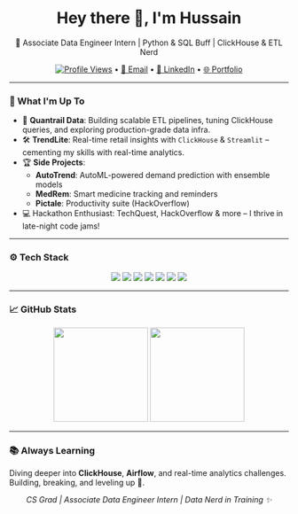 <h1 align="center">Hey there 👋, I'm Hussain</h1>  
<p align="center">🚀 Associate Data Engineer Intern | Python & SQL Buff | ClickHouse & ETL Nerd</p>

<p align="center">
  <a href="https://komarev.com/ghpvc/?username=mohhddhassan"><img src="https://komarev.com/ghpvc/?username=mohhddhassan&style=flat-square" alt="Profile Views"></a> •
  <a href="mailto:mohhddhassan@gmail.com">📧 Email</a> •
  <a href="https://www.linkedin.com/in/hussainmohhdd">🔗 LinkedIn</a> •
  <a href="https://my-portfolio-git-main-mohamed-hussain-ss-projects.vercel.app/">🌐 Portfolio</a>
</p>

---

### 🚀 What I'm Up To  
- 🌟 **Quantrail Data**: Building scalable ETL pipelines, tuning ClickHouse queries, and exploring production-grade data infra.  
- 🛠️ **TrendLite**: Real-time retail insights with `ClickHouse` & `Streamlit` – cementing my skills with real-time analytics.  
- 🏆 **Side Projects**:  
  - **AutoTrend**: AutoML-powered demand prediction with ensemble models  
  - **MedRem**: Smart medicine tracking and reminders  
  - **Pictale**: Productivity suite (HackOverflow)  
- 💻 Hackathon Enthusiast: TechQuest, HackOverflow & more – I thrive in late-night code jams!

---

### ⚙️ Tech Stack
<p align="center">
  <img src="https://img.shields.io/badge/Python-3776AB?style=for-the-badge&logo=python&logoColor=white" />
  <img src="https://img.shields.io/badge/SQL-4479A1?style=for-the-badge&logo=sqlite&logoColor=white" />
  <img src="https://img.shields.io/badge/ClickHouse-FFDD00?style=for-the-badge&logo=clickhouse&logoColor=black" />
  <img src="https://img.shields.io/badge/ETL-FF6F00?style=for-the-badge" />
  <img src="https://img.shields.io/badge/PostgreSQL-336791?style=for-the-badge&logo=postgresql&logoColor=white" />
  <img src="https://img.shields.io/badge/Airflow-017CEE?style=for-the-badge&logo=apache-airflow&logoColor=white" />
  <img src="https://img.shields.io/badge/Streamlit-FF4B4B?style=for-the-badge&logo=streamlit&logoColor=white" />
</p>

---

### 📈 GitHub Stats
<p align="center">
  <img src="https://github-readme-stats.vercel.app/api?username=mohhddhassan&show_icons=true&theme=radical&hide=prs" height="170" />
  <img src="https://github-readme-stats.vercel.app/api/top-langs/?username=mohhddhassan&layout=compact&theme=radical" height="170" />
</p>

---

### 📚 Always Learning
Diving deeper into **ClickHouse**, **Airflow**, and real-time analytics challenges. Building, breaking, and leveling up 🚀.

<p align="center"><em>CS Grad | Associate Data Engineer Intern | Data Nerd in Training ✨</em></p>
